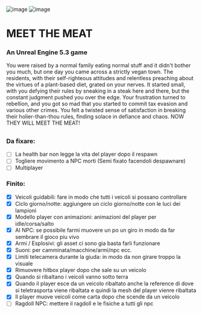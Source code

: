 ![image](https://github.com/LaCapraFaMuu/Game/assets/151669081/7421ffe3-5974-4825-b9af-a960bed6160c)
![image](https://github.com/LaCapraFaMuu/Game/assets/151669081/8f65a58f-08f0-4236-b44b-ba7735f0a321)
# MEET THE MEAT
### An Unreal Engine 5.3 game
You were raised by a normal family eating normal stuff and it didn't bother you much, but one day you came across a strictly vegan town. The residents, with their self-righteous attitudes and relentless preaching about the virtues of a plant-based diet, grated on your nerves. It started small, with you defying their rules by sneaking in a steak here and there, but the constant judgment pushed you over the edge. Your frustration turned to rebellion, and you got so mad that you started to commit tax evasion and various other crimes. You felt a twisted sense of satisfaction in breaking their holier-than-thou rules, finding solace in defiance and chaos. NOW THEY WILL MEET THE MEAT!

##

### Da fixare:
- [ ] La health bar non legge la vita del player dopo il respawn
- [ ] Togliere movimento a NPC morti (Semi fixato facendoli despawnare)
- [ ] Multiplayer

### Finito:
- [x] Veicoli guidabili: fare in modo che tutti i veicoli si possano controllare
- [x] Ciclo giorno/notte: aggiungere un ciclo giorno/notte con le luci dei lampioni
- [x] Modello player con animazioni: animazioni del player per idle/corsa/salto
- [x] AI NPC: se possibile farmi muovere un po un giro in modo da far sembrare il gioco piu vivo
- [x] Armi / Esplosivi: gli asset ci sono gia basta farli funzionare
- [x] Suoni: per camminata/macchine/armi/npc ecc.
- [x] Limiti telecamera durante la giuda: in modo da non girare troppo la visuale
- [x] Rimuovere hitbox player dopo che sale su un veicolo
- [x] Quando si ribaltano i veicoli vanno sotto terra
- [x] Quando il player esce da un veicolo ribaltato anche la reference di dove si teletrasporta viene ribaltata e quindi la mesh del player vienre ribaltata
- [x] Il player muove veicoli come carta dopo che scende da un veicolo
- [ ] Ragdoll NPC: mettere il ragdoll e le fisiche a tutti gli npc
